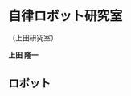 <h1 style="font-size:180%">自律ロボット研究室</h1>
（上田研究室）


<strong>上田 隆一</strong>

<!--nextpage-->

<h2>ロボット</h2>
